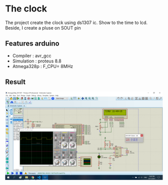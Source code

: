 
# The clock

The project create the clock using ds1307 ic. Show to the time to lcd. Beside, I create a pluse on SOUT pin

## Features arduino

- Compiler      : avr_gcc
- Simulation    : proteus 8.8
- Atmega328p    : F_CPU= 8MHz

## Result
![image info](./Image/Ds1307_Atmega328p.png)